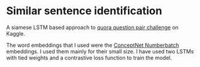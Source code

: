 # Similar sentence identification

  A siamese LSTM based approach to [quora question pair challenge](https://www.kaggle.com/c/quora-question-pairs) on Kaggle. 

The word embeddings that I used were the [ConceptNet Numberbatch](https://github.com/commonsense/conceptnet-numberbatch) embeddings. I used them mainly for their small size. 
I have used two LSTMs with tied weights and a contrastive loss function to train the model. 
